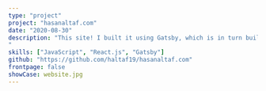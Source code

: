 ```yaml
---
type: "project"
project: "hasanaltaf.com"
date: "2020-08-30"
description: "This site! I built it using Gatsby, which is in turn built on top of React and GraphQL. The website uses markdown files to generate components in the website making it super easy to update!
"
skills: ["JavaScript", "React.js", "Gatsby"]
github: "https://github.com/haltaf19/hasanaltaf.com"
frontpage: false
showCase: website.jpg
---
```


